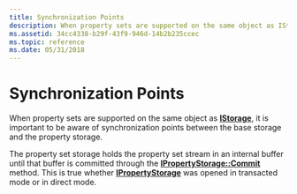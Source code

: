 ```yaml
---
title: Synchronization Points
description: When property sets are supported on the same object as IStorage, it is important to be aware of synchronization points between the base storage and the property storage.
ms.assetid: 34cc4338-b29f-43f9-946d-14b2b235ccec
ms.topic: reference
ms.date: 05/31/2018
---
```


# Synchronization Points

When property sets are supported on the same object as [**IStorage**](/windows/desktop/api/Objidl/nn-objidl-istorage), it is important to be aware of synchronization points between the base storage and the property storage.

The property set storage holds the property set stream in an internal buffer until that buffer is committed through the [**IPropertyStorage::Commit**](/windows/desktop/api/Propidl/nf-propidl-ipropertystorage-commit) method. This is true whether [**IPropertyStorage**](/windows/desktop/api/Propidl/nn-propidl-ipropertystorage) was opened in transacted mode or in direct mode.

 

 




